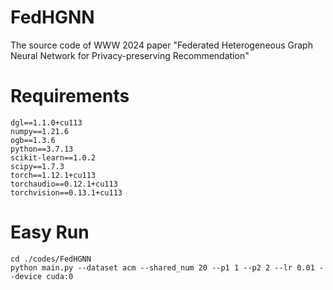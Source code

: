 # FedHGNN
The source code of WWW 2024 paper "Federated Heterogeneous Graph Neural Network for Privacy-preserving Recommendation"


# Requirements
```
dgl==1.1.0+cu113
numpy==1.21.6
ogb==1.3.6
python==3.7.13
scikit-learn==1.0.2
scipy==1.7.3
torch==1.12.1+cu113
torchaudio==0.12.1+cu113
torchvision==0.13.1+cu113
```


# Easy Run
```
cd ./codes/FedHGNN
python main.py --dataset acm --shared_num 20 --p1 1 --p2 2 --lr 0.01 --device cuda:0
```


